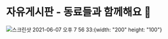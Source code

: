 # 자유게시판 - 동료들과 함께해요 🎲

![스크린샷 2021-06-07 오후 7 56 33](https://user-images.githubusercontent.com/65102820/121005566-eab53f00-c7ca-11eb-8405-742dc8dc8f07.png):{width: "200" height: "100"}
